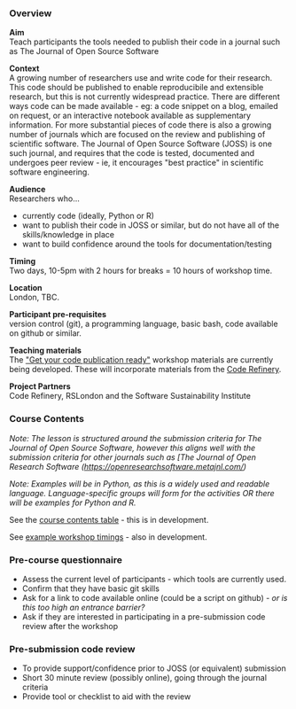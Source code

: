 ### Overview

**Aim**  
Teach participants the tools needed to publish their code in a journal such as The Journal of Open Source Software

**Context**  
A growing number of researchers use and write code for their research. This code should be published to enable reproducibile and extensible research, but this is not currently widespread practice. There are different ways code can be made available - eg: a code snippet on a blog, emailed on request, or an interactive notebook available as supplementary information. For more substantial pieces of code there is also a growing number of journals which are focused on the review and publishing of scientific software. The Journal of Open Source Software (JOSS) is one such journal, and requires that the code is tested, documented and undergoes peer review - ie, it encourages "best practice" in scientific software engineering.

**Audience**  
Researchers who...
- currently code (ideally, Python or R)
- want to publish their code in JOSS or similar, but do not have all of the skills/knowledge in place
- want to build confidence around the tools for documentation/testing

**Timing**  
Two days, 10-5pm with 2 hours for breaks = 10 hours of workshop time.

**Location**  
London, TBC.

**Participant pre-requisites**  
version control (git), a programming language, basic bash, code available on github or similar.

**Teaching materials**  
The ["Get your code publication ready"](https://lucydot.github.io/publication-ready) workshop materials are currently being developed. These will incorporate materials from the [Code Refinery](https://coderefinery.org).

**Project Partners**  
Code Refinery, RSLondon and the Software Sustainability Institute

### Course Contents

*Note: The lesson is structured around the submission criteria for The Journal of Open Source Software, however this aligns well with the submission criteria for other journals such as [The Journal of Open Research Software (https://openresearchsoftware.metajnl.com/)*

*Note: Examples will be in Python, as this is a widely used and readable language. Language-specific groups will form for the activities OR there will be examples for Python and R.*

See the [course contents table](workshop_contents.md) - this is in development.

See [example workshop timings](example_workshop_contents.md) - also in development.

### Pre-course questionnaire

- Assess the current level of participants - which tools are currently used.
- Confirm that they have basic git skills
- Ask for a link to code available online (could be a script on github) - *or is this too high an entrance barrier?*
- Ask if they are interested in participating in a pre-submission code review after the workshop

### Pre-submission code review

- To provide support/confidence prior to JOSS (or equivalent) submission
- Short 30 minute review (possibly online), going through the journal criteria
- Provide tool or checklist to aid with the review

